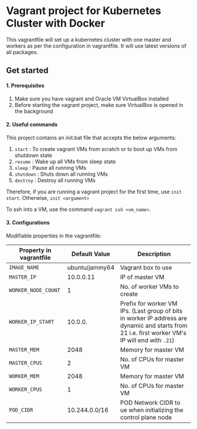 # Vagrant project for Kubernetes Cluster with Docker

This vagrantfile will set up a kubernetes cluster with one master and workers as per the configuration in vagrantfile. It will use latest versions of all packages.

## Get started

#### 1. Prerequisites
1. Make sure you have vagrant and Oracle VM VirtualBox installed
2. Before starting the vagrant project, make sure VirtualBox is opened in the background

#### 2. Useful commands
This project contains an init.bat file that accepts the below arguments:
1. `start`    : To create vagrant VMs from scratch or to boot up VMs from shutdown state
2. `resume`   : Wake up all VMs from sleep state
3. `sleep`    : Pause all running VMs
4. `shutdown` : Shuts down all running VMs
5. `destroy`  : Destroy all running VMs

Therefore, if you are running a vagrant project for the first time, use `init start`. Otherwise, `init <argument>`

To ssh into a VM, use the command `vagrant ssh <vm_name>`.

#### 3. Configurations
Modifiable properties in the vagrantfile:

| Property in vagrantfile | Default Value | Description |
| ------ | ------| ------ |
| `IMAGE_NAME` | ubuntu/jammy64 | Vagrant box to use |
| `MASTER_IP` | 10.0.0.11 | IP of master VM |
| `WORKER_NODE_COUNT` | 1 | No. of worker VMs to create |
| `WORKER_IP_START` | 10.0.0. | Prefix for worker VM IPs. (Last group of bits in worker IP address are dynamic and starts from 21 i.e. first worker VM's IP will end with `.21`) |
| `MASTER_MEM` | 2048 | Memory for master VM |
| `MASTER_CPUS` | 2 | No. of CPUs for master VM |
| `WORKER_MEM` | 2048 | Memory for master VM |
| `WORKER_CPUS` | 1 | No. of CPUs for master VM |
| `POD_CIDR` | 10.244.0.0/16 | POD Network CIDR to ue when initializing the control plane node |
